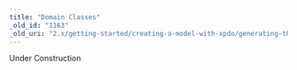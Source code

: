 ```yaml
---
title: "Domain Classes"
_old_id: "1163"
_old_uri: "2.x/getting-started/creating-a-model-with-xpdo/generating-the-model-code/domain-classes"
---
```


<div class="note">Under Construction</div>